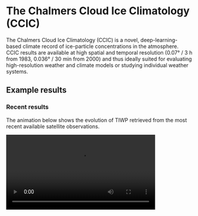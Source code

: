 # The Chalmers Cloud Ice Climatology (CCIC)

The Chalmers Cloud Ice Climatology (CCIC) is a novel, deep-learning-based
climate record of ice-particle concentrations in the atmosphere. CCIC results
are available at high spatial and temporal resolution (0.07° / 3 h from 1983,
0.036° / 30 min from 2000) and thus ideally suited for evaluating
high-resolution weather and climate models or studying individual weather
systems.


## Example results

### Recent results

The animation below shows the evolution of TIWP retrieved from the most recent available satellite observations.

<div style="width:100%;height:100%;overflow:hidden;"> 
  <video src="https://rain.atmos.colostate.edu/gprof_nn/ccic/tiwp.mp4" controls="controls" style="width:80%;" title="TIWP evolution for January 2020">
  </video>
</div>

### 3D structure of Typhoon Nanmadol

CCIC also produces vertically resolved estimates of the total ice water content,
i.e., the 3D distribution of ice particle concentrations in the atmosphere. The
image below shows the 3D structure of ice particles in typhoon Nanmadol on 19
September 2022 shortly before making landfall in Japan. An interactive version
of these results can be found [here](http://spfrnd.de/data/nanmadol.html).

```{figure} images/nanmadol.png
---
alt: Iso surfaces of total ice water content (TIWP) in Typhon Nanmadol on 19 September 2022 12:00:00 UTC shortly before making landfall in Japan.
width: 100%
align: center
---
Iso surfaces of total ice water content (TIWP) in Typhon Nanmadol on 19 September 2022 12:00:00 UTC shortly before making landfall in Japan.
```


## Relevance

The TIWP quantifies the amount of ice particles in clouds. Ice particles are formed in clouds that are high or thick enough to reach temperatures where cloud droplets freeze. High TIWP values occur in thick clouds typically produced by storms. Estimates of TIWP are therefore useful to study the cloud processes involved in the formation of these storms. Moreover, since ice particle reflect and absorb radiation, the distribution of TIWP playes an important role in regulating the Earth's radiative energy balance.

CCIC's TIWP estimates have been thoroughly validated and shown to be consistent with in-situ air-borne and ground-based cloud-radar measurements {cite:p}`amell_2023_ccic`. CCIC is the only thoroughly validated, high-resolution TIWP data record with temporally and spatially continuous coverage.

In addition, CCIC can provide other cloud-related variables, such as the 3D distribution of ice-particle concentrations in the atmosphere (the total ice water content, TIWC), two-dimensional and three-dimensional cloud probabilities, and three-dimensional cloud classification. Due to storage limitations, these products are not currently distributed with the CCIC data record. However, users can access these estimates by running their retrievals locally using the ``ccic`` Python package.


## Applications

The two principal applications of CCIC are

 1. the study of cloud processes in individual weather systems,
 2. the validation of climate and weather models.
 
Example applications of CCIC can be found in the {doc}`applications` chapter.


## Citing CCIC

If you are using CCIC for research or other purposes, please cite the following publication:

Amell, A., Pfreundschuh, S., and Eriksson, P.: The Chalmers Cloud Ice Climatology: Retrieval implementation and validation, EGUsphere [preprint], https://doi.org/10.5194/egusphere-2023-1953, 2023.
